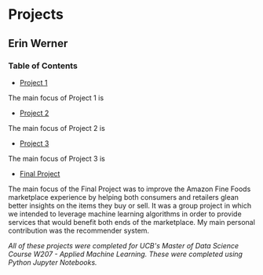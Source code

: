 # Projects

## Erin Werner

### Table of Contents

* [Project 1](https://github.com/etwernerMIDS/Machine_Learning/tree/master/Projects/w207-summer-2020-project-1-etwernerMIDS-master)

The main focus of Project 1 is 

* [Project 2](https://github.com/etwernerMIDS/Machine_Learning/tree/master/Projects/w207-summer-2020-project-2-etwernerMIDS-master)

The main focus of Project 2 is 

* [Project 3](https://github.com/etwernerMIDS/Machine_Learning/tree/master/Projects/w207-summer-2020-project-3-etwernerMIDS-master)

The main focus of Project 3 is 

* [Final Project](https://github.com/etwernerMIDS/Machine_Learning/tree/master/Projects/Final%20Project/w207_final_project-master)

The main focus of the Final Project was to improve the Amazon Fine Foods marketplace experience by helping both consumers and retailers glean better insights on the items they buy or sell. It was a group project in which we intended to leverage machine learning algorithms in order to provide services that would benefit both ends of the marketplace. My main personal contribution was the recommender system.

*All of these projects were completed for UCB's Master of Data Science Course W207 - Applied Machine Learning. These were completed using Python Jupyter Notebooks.* 

